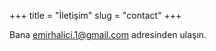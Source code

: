 +++
title = "İletişim"
slug = "contact"
+++

Bana [emirhalici.1@gmail.com](mailto:emir.halici1@gmail.com) adresinden ulaşın.